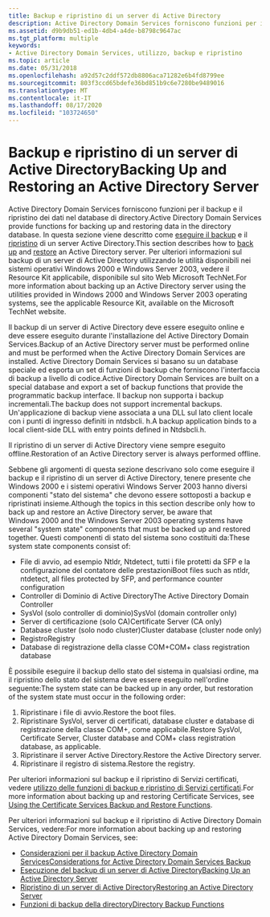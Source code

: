 ```yaml
---
title: Backup e ripristino di un server di Active Directory
description: Active Directory Domain Services forniscono funzioni per il backup e il ripristino dei dati nel database di directory.
ms.assetid: d9b9db51-ed1b-4db4-a4de-b8798c9647ac
ms.tgt_platform: multiple
keywords:
- Active Directory Domain Services, utilizzo, backup e ripristino
ms.topic: article
ms.date: 05/31/2018
ms.openlocfilehash: a92d57c2ddf572db8806aca71282e6b4fd8799ee
ms.sourcegitcommit: 803f3ccd65bdefe36bd851b9c6e7280be9489016
ms.translationtype: MT
ms.contentlocale: it-IT
ms.lasthandoff: 08/17/2020
ms.locfileid: "103724650"
---
```

# <a name="backing-up-and-restoring-an-active-directory-server"></a><span data-ttu-id="2e746-104">Backup e ripristino di un server di Active Directory</span><span class="sxs-lookup"><span data-stu-id="2e746-104">Backing Up and Restoring an Active Directory Server</span></span>

<span data-ttu-id="2e746-105">Active Directory Domain Services forniscono funzioni per il backup e il ripristino dei dati nel database di directory.</span><span class="sxs-lookup"><span data-stu-id="2e746-105">Active Directory Domain Services provide functions for backing up and restoring data in the directory database.</span></span> <span data-ttu-id="2e746-106">In questa sezione viene descritto come [eseguire il backup](backing-up-an-active-directory-server.md) e il [ripristino](restoring-an-active-directory-server.md) di un server Active Directory.</span><span class="sxs-lookup"><span data-stu-id="2e746-106">This section describes how to [back up](backing-up-an-active-directory-server.md) and [restore](restoring-an-active-directory-server.md) an Active Directory server.</span></span> <span data-ttu-id="2e746-107">Per ulteriori informazioni sul backup di un server di Active Directory utilizzando le utilità disponibili nei sistemi operativi Windows 2000 e Windows Server 2003, vedere il Resource Kit applicabile, disponibile sul sito Web Microsoft TechNet.</span><span class="sxs-lookup"><span data-stu-id="2e746-107">For more information about backing up an Active Directory server using the utilities provided in Windows 2000 and Windows Server 2003 operating systems, see the applicable Resource Kit, available on the Microsoft TechNet website.</span></span>

<span data-ttu-id="2e746-108">Il backup di un server di Active Directory deve essere eseguito online e deve essere eseguito durante l'installazione del Active Directory Domain Services.</span><span class="sxs-lookup"><span data-stu-id="2e746-108">Backup of an Active Directory server must be performed online and must be performed when the Active Directory Domain Services are installed.</span></span> <span data-ttu-id="2e746-109">Active Directory Domain Services si basano su un database speciale ed esporta un set di funzioni di backup che forniscono l'interfaccia di backup a livello di codice.</span><span class="sxs-lookup"><span data-stu-id="2e746-109">Active Directory Domain Services are built on a special database and export a set of backup functions that provide the programmatic backup interface.</span></span> <span data-ttu-id="2e746-110">Il backup non supporta i backup incrementali.</span><span class="sxs-lookup"><span data-stu-id="2e746-110">The backup does not support incremental backups.</span></span> <span data-ttu-id="2e746-111">Un'applicazione di backup viene associata a una DLL sul lato client locale con i punti di ingresso definiti in ntdsbcli. h.</span><span class="sxs-lookup"><span data-stu-id="2e746-111">A backup application binds to a local client-side DLL with entry points defined in Ntdsbcli.h.</span></span>

<span data-ttu-id="2e746-112">Il ripristino di un server di Active Directory viene sempre eseguito offline.</span><span class="sxs-lookup"><span data-stu-id="2e746-112">Restoration of an Active Directory server is always performed offline.</span></span>

<span data-ttu-id="2e746-113">Sebbene gli argomenti di questa sezione descrivano solo come eseguire il backup e il ripristino di un server di Active Directory, tenere presente che Windows 2000 e i sistemi operativi Windows Server 2003 hanno diversi componenti "stato del sistema" che devono essere sottoposti a backup e ripristinati insieme.</span><span class="sxs-lookup"><span data-stu-id="2e746-113">Although the topics in this section describe only how to back up and restore an Active Directory server, be aware that Windows 2000 and the Windows Server 2003 operating systems have several "system state" components that must be backed up and restored together.</span></span> <span data-ttu-id="2e746-114">Questi componenti di stato del sistema sono costituiti da:</span><span class="sxs-lookup"><span data-stu-id="2e746-114">These system state components consist of:</span></span>

-   <span data-ttu-id="2e746-115">File di avvio, ad esempio Ntldr, Ntdetect, tutti i file protetti da SFP e la configurazione del contatore delle prestazioni</span><span class="sxs-lookup"><span data-stu-id="2e746-115">Boot files such as ntldr, ntdetect, all files protected by SFP, and performance counter configuration</span></span>
-   <span data-ttu-id="2e746-116">Controller di Dominio di Active Directory</span><span class="sxs-lookup"><span data-stu-id="2e746-116">The Active Directory Domain Controller</span></span>
-   <span data-ttu-id="2e746-117">SysVol (solo controller di dominio)</span><span class="sxs-lookup"><span data-stu-id="2e746-117">SysVol (domain controller only)</span></span>
-   <span data-ttu-id="2e746-118">Server di certificazione (solo CA)</span><span class="sxs-lookup"><span data-stu-id="2e746-118">Certificate Server (CA only)</span></span>
-   <span data-ttu-id="2e746-119">Database cluster (solo nodo cluster)</span><span class="sxs-lookup"><span data-stu-id="2e746-119">Cluster database (cluster node only)</span></span>
-   <span data-ttu-id="2e746-120">Registro</span><span class="sxs-lookup"><span data-stu-id="2e746-120">Registry</span></span>
-   <span data-ttu-id="2e746-121">Database di registrazione della classe COM+</span><span class="sxs-lookup"><span data-stu-id="2e746-121">COM+ class registration database</span></span>

<span data-ttu-id="2e746-122">È possibile eseguire il backup dello stato del sistema in qualsiasi ordine, ma il ripristino dello stato del sistema deve essere eseguito nell'ordine seguente:</span><span class="sxs-lookup"><span data-stu-id="2e746-122">The system state can be backed up in any order, but restoration of the system state must occur in the following order:</span></span>

1.  <span data-ttu-id="2e746-123">Ripristinare i file di avvio.</span><span class="sxs-lookup"><span data-stu-id="2e746-123">Restore the boot files.</span></span>
2.  <span data-ttu-id="2e746-124">Ripristinare SysVol, server di certificati, database cluster e database di registrazione della classe COM+, come applicabile.</span><span class="sxs-lookup"><span data-stu-id="2e746-124">Restore SysVol, Certificate Server, Cluster database and COM+ class registration database, as applicable.</span></span>
3.  <span data-ttu-id="2e746-125">Ripristinare il server Active Directory.</span><span class="sxs-lookup"><span data-stu-id="2e746-125">Restore the Active Directory server.</span></span>
4.  <span data-ttu-id="2e746-126">Ripristinare il registro di sistema.</span><span class="sxs-lookup"><span data-stu-id="2e746-126">Restore the registry.</span></span>

<span data-ttu-id="2e746-127">Per ulteriori informazioni sul backup e il ripristino di Servizi certificati, vedere [utilizzo delle funzioni di backup e ripristino di Servizi certificati](/windows/desktop/SecCrypto/using-the-certificate-services-backup-and-restore-functions).</span><span class="sxs-lookup"><span data-stu-id="2e746-127">For more information about backing up and restoring Certificate Services, see [Using the Certificate Services Backup and Restore Functions](/windows/desktop/SecCrypto/using-the-certificate-services-backup-and-restore-functions).</span></span>

<span data-ttu-id="2e746-128">Per ulteriori informazioni sul backup e il ripristino di Active Directory Domain Services, vedere:</span><span class="sxs-lookup"><span data-stu-id="2e746-128">For more information about backing up and restoring Active Directory Domain Services, see:</span></span>

-   [<span data-ttu-id="2e746-129">Considerazioni per il backup Active Directory Domain Services</span><span class="sxs-lookup"><span data-stu-id="2e746-129">Considerations for Active Directory Domain Services Backup</span></span>](considerations-for-active-directory-domain-services-backup.md)
-   [<span data-ttu-id="2e746-130">Esecuzione del backup di un server di Active Directory</span><span class="sxs-lookup"><span data-stu-id="2e746-130">Backing Up an Active Directory Server</span></span>](backing-up-an-active-directory-server.md)
-   [<span data-ttu-id="2e746-131">Ripristino di un server di Active Directory</span><span class="sxs-lookup"><span data-stu-id="2e746-131">Restoring an Active Directory Server</span></span>](restoring-an-active-directory-server.md)
-   [<span data-ttu-id="2e746-132">Funzioni di backup della directory</span><span class="sxs-lookup"><span data-stu-id="2e746-132">Directory Backup Functions</span></span>](directory-backup-functions.md)

 

 